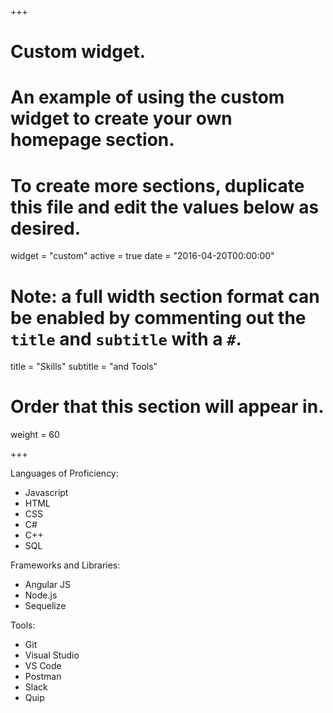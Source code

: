 +++
# Custom widget.
# An example of using the custom widget to create your own homepage section.
# To create more sections, duplicate this file and edit the values below as desired.
widget = "custom"
active = true
date = "2016-04-20T00:00:00"

# Note: a full width section format can be enabled by commenting out the `title` and `subtitle` with a `#`.
title = "Skills"
subtitle = "and Tools"

# Order that this section will appear in.
weight = 60

+++

Languages of Proficiency:

- Javascript
- HTML
- CSS
- C#
- C++
- SQL

Frameworks and Libraries:

- Angular JS
- Node.js
- Sequelize

Tools:

- Git
- Visual Studio
- VS Code
- Postman
- Slack
- Quip

